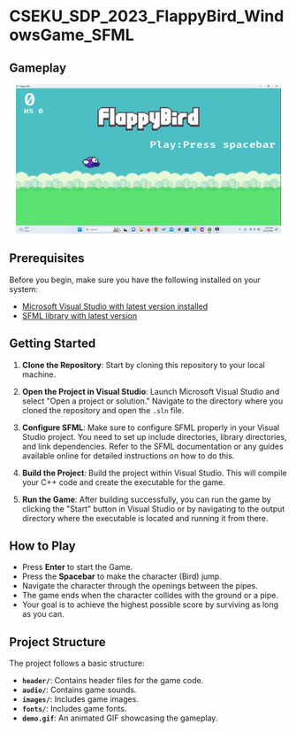 # CSEKU_SDP_2023_FlappyBird_WindowsGame_SFML
## Gameplay
<div align="center">
<img src="https://github.com/utsadebnath/CSEKU_SDP_2023_FlappyBird_WindowsGame_SFML/blob/main/demo.gif">
</div>

## Prerequisites

Before you begin, make sure you have the following installed on your system:

- [Microsoft Visual Studio with latest version installed](https://visualstudio.microsoft.com/)
- [SFML library with latest version](https://www.sfml-dev.org/download/sfml/2.4.2/)

## Getting Started

1. **Clone the Repository**: Start by cloning this repository to your local machine.

2. **Open the Project in Visual Studio**: Launch Microsoft Visual Studio and select "Open a project or solution." Navigate to the directory where you cloned the repository and open the `.sln` file.

3. **Configure SFML**: Make sure to configure SFML properly in your Visual Studio project. You need to set up include directories, library directories, and link dependencies. Refer to the SFML documentation or any guides available online for detailed instructions on how to do this.

4. **Build the Project**: Build the project within Visual Studio. This will compile your C++ code and create the executable for the game.

5. **Run the Game**: After building successfully, you can run the game by clicking the "Start" button in Visual Studio or by navigating to the output directory where the executable is located and running it from there.

## How to Play
- Press **Enter** to start the Game.
- Press the **Spacebar** to make the character (Bird) jump.
- Navigate the character through the openings between the pipes.
- The game ends when the character collides with the ground or a pipe.
- Your goal is to achieve the highest possible score by surviving as long as you can.
## Project Structure

The project follows a basic structure:

- **`header/`**: Contains header files for the game code.
- **`audio/`**: Contains game sounds.
- **`images/`**: Includes game images.
- **`fonts/`**: Includes game fonts.
- **`demo.gif`**: An animated GIF showcasing the gameplay.

